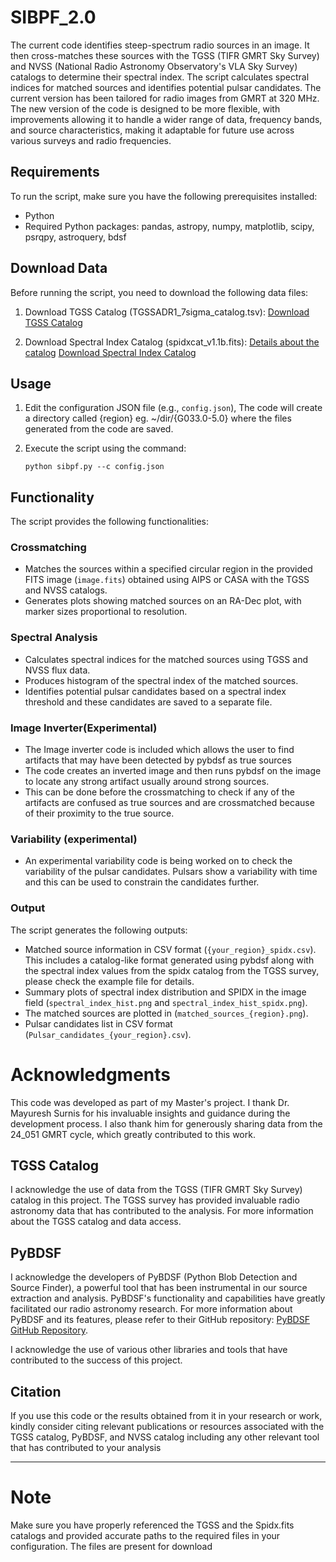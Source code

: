 # SIBPF_2.0
The current code identifies steep-spectrum radio sources in an image. It then cross-matches these sources with the TGSS (TIFR GMRT Sky Survey) and NVSS (National Radio Astronomy Observatory's VLA Sky Survey) catalogs to determine their spectral index. The script calculates spectral indices for matched sources and identifies potential pulsar candidates. The current version has been tailored for radio images from GMRT at 320 MHz. 
The new version of the code is designed to be more flexible, with improvements allowing it to handle a wider range of data, frequency bands, and source characteristics, making it adaptable for future use across various surveys and radio frequencies. 

## Requirements
To run the script, make sure you have the following prerequisites installed:

- Python 
- Required Python packages: pandas, astropy, numpy, matplotlib, scipy, psrqpy, astroquery, bdsf
  
## Download Data

Before running the script, you need to download the following data files:

1. Download TGSS Catalog (TGSSADR1_7sigma_catalog.tsv):
   [Download TGSS Catalog](http://tgssadr.strw.leidenuniv.nl/catalogs/TGSSADR1_7sigma_catalog.tsv)

2. Download Spectral Index Catalog (spidxcat_v1.1b.fits):
   [Details about the catalog](https://tgssadr.strw.leidenuniv.nl/doku.php?id=spidx)
   [Download Spectral Index Catalog](http://tgssadr.strw.leidenuniv.nl/spidx/spidxcat_v1.1b.fits)

## Usage

1. Edit the configuration JSON file (e.g., `config.json`), The code will create a directory called {region} eg. ~/dir/{G033.0-5.0} where the files generated from the code are saved.  

3. Execute the script using the command:

   ```
   python sibpf.py --c config.json
   ```

## Functionality

The script provides the following functionalities:

### Crossmatching

- Matches the sources within a specified circular region in the provided FITS image (`image.fits`) obtained using AIPS or CASA with the TGSS and NVSS catalogs.
- Generates plots showing matched sources on an RA-Dec plot, with marker sizes proportional to resolution.

### Spectral Analysis

- Calculates spectral indices for the matched sources using TGSS and NVSS flux data.
- Produces histogram of the spectral index of the matched sources. 
- Identifies potential pulsar candidates based on a spectral index threshold and these candidates are saved to a separate file. 

### Image Inverter(Experimental) 

- The Image inverter code is included which allows the user to find artifacts that may have been detected by pybdsf as true sources
- The code creates an inverted image and then runs pybdsf on the image to locate any strong artifact usually around strong sources.
- This can be done before the crossmatching to check if any of the artifacts are confused as true sources and are crossmatched because of their proximity to the true source. 

### Variability (experimental)
- An experimental variability code is being worked on to check the variability of the pulsar candidates. Pulsars show a variability with time and this can be used to constrain the candidates further. 

### Output

The script generates the following outputs:

- Matched source information in CSV format (`{your_region}_spidx.csv`). This includes a catalog-like format generated using pybdsf along with the spectral index values from the spidx catalog from the TGSS survey, please check the example file for details. 
- Summary plots of spectral index distribution and SPIDX in the image field (`spectral_index_hist.png` and `spectral_index_hist_spidx.png`).
- The matched sources are plotted in (`matched_sources_{region}.png`).
- Pulsar candidates list in CSV format (`Pulsar_candidates_{your_region}.csv`).


# Acknowledgments
This code was developed as part of my Master's project. I thank Dr. Mayuresh Surnis for his invaluable insights and guidance during the development process. I also thank him for generously sharing data from the 24_051 GMRT cycle, which greatly contributed to this work. 

## TGSS Catalog

I acknowledge the use of data from the TGSS (TIFR GMRT Sky Survey) catalog in this project. The TGSS survey has provided invaluable radio astronomy data that has contributed to the analysis. For more information about the TGSS catalog and data access.

## PyBDSF

I acknowledge the developers of PyBDSF (Python Blob Detection and Source Finder), a powerful tool that has been instrumental in our source extraction and analysis. PyBDSF's functionality and capabilities have greatly facilitated our radio astronomy research. For more information about PyBDSF and its features, please refer to their GitHub repository: [PyBDSF GitHub Repository](https://github.com/lofar-astron/PyBDSF).

I acknowledge the use of various other libraries and tools that have contributed to the success of this project.

## Citation
If you use this code or the results obtained from it in your research or work, kindly consider citing relevant publications or resources associated with the TGSS catalog, PyBDSF, and NVSS catalog including any other relevant tool that has contributed to your analysis

---

# Note 
Make sure you have properly referenced the TGSS  and the Spidx.fits catalogs and provided accurate paths to the required files in your configuration. The files are present for download


